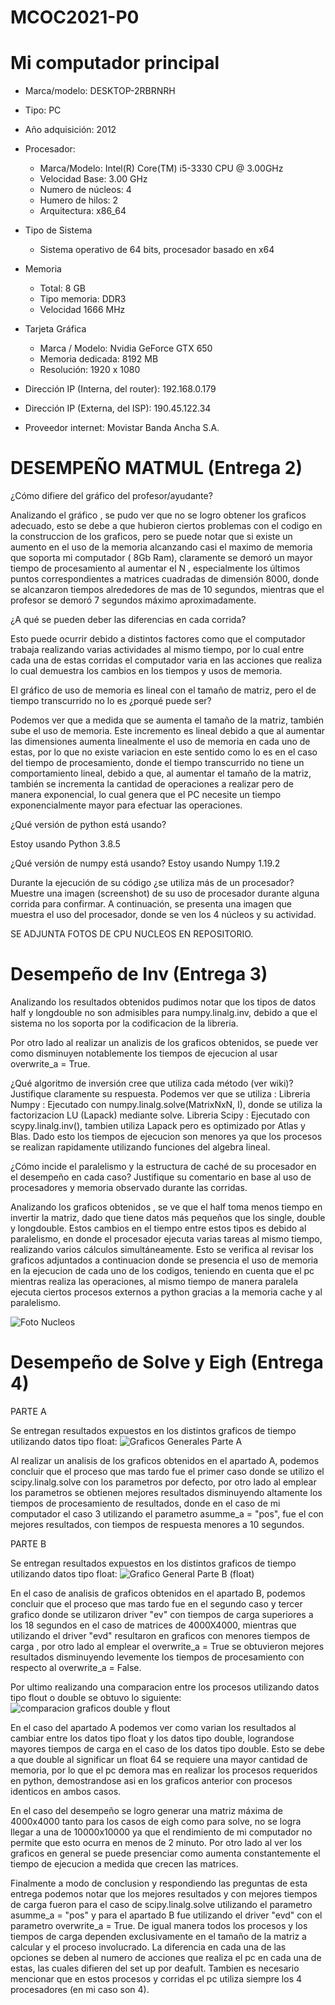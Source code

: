 # MCOC2021-P0

# Mi computador principal

* Marca/modelo: DESKTOP-2RBRNRH
* Tipo: PC
* Año adquisición: 2012
* Procesador:
  * Marca/Modelo: Intel(R) Core(TM) i5-3330 CPU @ 3.00GHz
  * Velocidad Base: 3.00 GHz
  * Numero de núcleos: 4 
  * Humero de hilos: 2
  * Arquitectura: x86_64
* Tipo de Sistema
  * Sistema operativo de 64 bits, procesador basado en x64
* Memoria 
  * Total: 8 GB
  * Tipo memoria: DDR3
  * Velocidad 1666 MHz
* Tarjeta Gráfica
  * Marca / Modelo: Nvidia GeForce GTX 650
  * Memoria dedicada: 8192 MB
  * Resolución: 1920 x 1080


* Dirección IP (Interna, del router): 192.168.0.179
* Dirección IP (Externa, del ISP): 190.45.122.34
* Proveedor internet: Movistar Banda Ancha S.A.




# DESEMPEÑO MATMUL (Entrega 2)



¿Cómo difiere del gráfico del profesor/ayudante?

Analizando el gráfico , se pudo ver que no se logro obtener los graficos adecuado, esto se debe a que hubieron ciertos problemas con el codigo en la construccion de los graficos, pero se puede notar que si existe un aumento en el uso de la memoria alcanzando casi el maximo de memoria que soporta mi computador ( 8Gb Ram), claramente se demoró un mayor tiempo de procesamiento al aumentar el N , especialmente los últimos puntos correspondientes a matrices cuadradas de dimensión 8000, donde se alcanzaron tiempos alrededores de mas de 10 segundos, mientras que el profesor se demoró 7 segundos máximo aproximadamente. 

¿A qué se pueden deber las diferencias en cada corrida?

Esto puede ocurrir debido a distintos factores como que el computador trabaja realizando varias actividades al mismo tiempo, por lo cual entre cada una de estas corridas el computador varia en las acciones que realiza lo cual demuestra los cambios en los tiempos y usos de memoria.  

El gráfico de uso de memoria es lineal con el tamaño de matriz, pero el de tiempo transcurrido no lo es ¿porqué puede ser?

Podemos ver que a medida que se aumenta el tamaño de la matriz, también sube el uso de memoria. Este incremento es lineal debido a que al aumentar las dimensiones aumenta linealmente el uso de memoria en cada uno de estas, por lo que no existe variacion en este sentido como lo es en el caso del tiempo de procesamiento, donde el tiempo transcurrido no tiene un comportamiento lineal, debido a que, al aumentar el tamaño de la matriz, también se incrementa la cantidad de operaciones a realizar pero de manera exponencial, lo cual genera que el PC necesite un tiempo exponencialmente mayor para efectuar las operaciones. 

¿Qué versión de python está usando?

Estoy usando Python 3.8.5

¿Qué versión de numpy está usando?
Estoy usando Numpy 1.19.2

Durante la ejecución de su código ¿se utiliza más de un procesador? Muestre una imagen (screenshot) de su uso de procesador durante alguna corrida para confirmar.
A continuación, se presenta una imagen que muestra el uso del procesador, donde se ven los 4 núcleos y su actividad.

SE ADJUNTA FOTOS DE CPU NUCLEOS EN REPOSITORIO.



# Desempeño de Inv (Entrega 3)

Analizando los resultados obtenidos pudimos notar que los tipos de datos half y longdouble no son admisibles para numpy.linalg.inv, debido a que el sistema no los soporta por la codificacion de la libreria. 

Por otro lado al realizar un analizis de los graficos obtenidos, se puede ver como disminuyen notablemente los tiempos de ejecucion al usar overwrite_a = True.

¿Qué algoritmo de inversión cree que utiliza cada método (ver wiki)? Justifique claramente su respuesta. 
Podemos ver que se utiliza :
Libreria Numpy : Ejecutado con numpy.linalg.solve(MatrixNxN, I), donde se utiliza la factorizacion LU (Lapack) mediante solve.
Libreria Scipy : Ejecutado con scypy.linalg.inv(), tambien utiliza Lapack pero es optimizado por Atlas y Blas. Dado esto los tiempos de ejecucion son menores ya que los procesos se realizan rapidamente utilizando funciones del algebra lineal.

¿Cómo incide el paralelismo y la estructura de caché de su procesador en el desempeño en cada caso? Justifique su comentario en base al uso de procesadores y memoria observado durante las corridas.

Analizando los graficos obtenidos , se ve que el half toma menos tiempo en invertir la matriz, dado que tiene datos más pequeños que los single, double y longdouble. Estos cambios en el tiempo entre estos tipos es debido al paralelismo, en donde el procesador ejecuta varias tareas al mismo tiempo, realizando varios cálculos simultáneamente. Esto se verifica al revisar los graficos adjuntados a continuacion donde se presencia el uso de memoria en la ejecucion de cada uno de los codigos, teniendo en cuenta que el pc mientras realiza las operaciones, al mismo tiempo de manera paralela ejecuta ciertos procesos externos a python gracias a la memoria cache y al paralelismo.



![Foto Nucleos](https://user-images.githubusercontent.com/88356329/129996790-632731ce-807a-4965-96af-5e306f887bf5.png)


# Desempeño de Solve y Eigh (Entrega 4)

PARTE A

Se entregan resultados expuestos en los distintos graficos de tiempo utilizando datos tipo float:
![Graficos Generales Parte A](https://user-images.githubusercontent.com/88356329/130281495-8b88d9c2-2297-48cf-ac62-b87d5d53eebd.png)

Al realizar un analisis de los graficos obtenidos en el apartado A, podemos concluir que el proceso que mas tardo fue el primer caso donde se utilizo el scipy.linalg.solve con los parametros por defecto, por otro lado al emplear los parametros se obtienen mejores resultados disminuyendo altamente los tiempos de procesamiento de resultados, donde en el caso de mi computador el caso 3 utilizando el parametro asumme_a = "pos", fue el con mejores resultados, con tiempos de respuesta menores a 10 segundos.

PARTE B 

Se entregan resultados expuestos en los distintos graficos de tiempo utilizando datos tipo float:
![Grafico General Parte B (float)](https://user-images.githubusercontent.com/88356329/130283653-17869ea6-5f1a-4140-922b-6be36516e46b.png)

En el caso de analisis de graficos obtenidos en el apartado B, podemos concluir que el proceso que mas tardo fue en el segundo caso y tercer grafico donde se utilizaron driver "ev" con tiempos de carga superiores a los 18 segundos en el caso de matrices de 4000X4000, mientras que utilizando el driver "evd" resultaron en graficos con menores tiempos de carga , por otro lado al emplear el overwrite_a = True se obtuvieron mejores resultados disminuyendo levemente los tiempos de procesamiento con respecto al overwrite_a = False.

Por ultimo realizando una comparacion entre los procesos utilizando datos tipo flout o double se obtuvo lo siguiente:
![comparacion graficos double y flout](https://user-images.githubusercontent.com/88356329/130286533-a9dd3cd2-3aff-40a0-a49f-47fafc6494b8.png)

En el caso del apartado A podemos ver como varian los resultados al cambiar entre los datos tipo float y los datos tipo double, lograndose mayores tiempos de carga en el caso de los datos tipo double. Esto se debe a que double al significar un float 64 se requiere una mayor cantidad de memoria, por lo que el pc demora mas en realizar los procesos requeridos en python, demostrandose asi en los graficos anterior con procesos identicos en ambos casos.

En el caso del desempeño se logro generar una matriz máxima de 4000x4000 tanto para los casos de eigh como para solve, no se logra llegar a una de 10000x10000 ya que el rendimiento de mi computador no permite que esto ocurra en menos de 2 minuto. Por otro lado al ver los graficos en general se puede presenciar como aumenta constantemente el tiempo de ejecucion a medida que crecen las matrices.

Finalmente a modo de conclusion y respondiendo las preguntas de esta entrega podemos notar que los mejores resultados y con mejores tiempos de carga fueron para el caso de scipy.linalg.solve utilizando el parametro asumme_a = "pos" y para el apartado B fue utilizando el driver "evd" con el parametro overwrite_a = True. De igual manera todos los procesos y los tiempos de carga dependen exclusivamente en el tamaño de la matriz a calcular y el proceso involucrado. La diferencia en cada una de las opciones se deben al numero de acciones que realiza el pc en cada una de estas, las cuales difieren del set up por deafult. Tambien es necesario mencionar que en estos procesos y corridas el pc utiliza siempre los 4 procesadores (en mi caso son 4).



